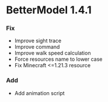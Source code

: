 # BetterModel 1.4.1

### Fix
- Improve sight trace
- Improve command
- Improve walk speed calculation
- Force resources name to lower case
- Fix Minecraft <=1.21.3 resource 

### Add
- Add animation script